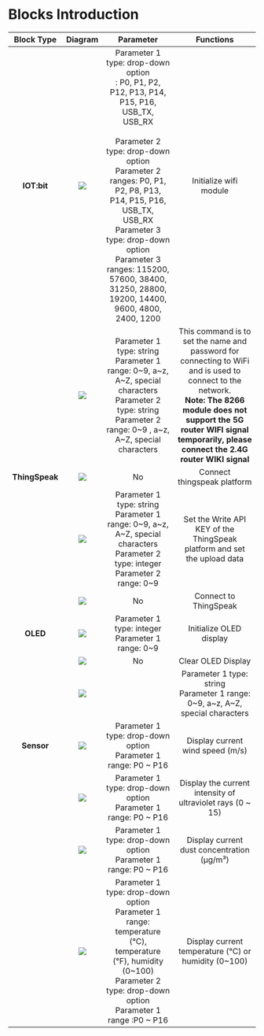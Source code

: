 ﻿---
sidebar_position: 6
sidebar_label: Blocks Introduction
---

# Blocks Introduction

| Block Type | Diagram | Parameter | Functions |
| :-: | :-: | :-: | :-: |
| **IOT:bit** | ![](https://wiki-media-ef.oss-cn-hongkong.aliyuncs.com/i18n/en/docusaurus-plugin-content-docs/current/microbit/interesting-case/microbit-smart-climate-kit/about-the-microbit-smart-climate-kit/images/smart-climate-kit-introduction-to-the-functions-of-the-blocks-01.png) | Parameter 1 type: drop-down option<br />: P0, P1, P2, P12, P13, P14, P15, P16, USB_TX, USB_RX<br /><br />Parameter 2 type: drop-down option<br />Parameter 2 ranges: P0, P1, P2, P8, P13, P14, P15, P16, USB_TX, USB_RX<br />Parameter 3 type: drop-down option<br />Parameter 3 ranges: 115200, 57600, 38400, 31250, 28800, 19200, 14400, 9600, 4800, 2400, 1200 | Initialize wifi module |
|  | ![](https://wiki-media-ef.oss-cn-hongkong.aliyuncs.com/i18n/en/docusaurus-plugin-content-docs/current/microbit/interesting-case/microbit-smart-climate-kit/about-the-microbit-smart-climate-kit/images/smart-climate-kit-introduction-to-the-functions-of-the-blocks-02.png) | Parameter 1 type: string<br />Parameter 1 range: 0~9, a~z, A~Z, special characters<br />Parameter 2 type: string<br />Parameter 2 range: 0~9 , a~z, A~Z, special characters | This command is to set the name and password for connecting to WiFi and is used to connect to the network. <br />**Note: The 8266 module does not support the 5G router WIFI signal temporarily, please connect the 2.4G router WIKI signal** | Connect to wifi |
| **ThingSpeak** | ![](https://wiki-media-ef.oss-cn-hongkong.aliyuncs.com/i18n/en/docusaurus-plugin-content-docs/current/microbit/interesting-case/microbit-smart-climate-kit/about-the-microbit-smart-climate-kit/images/smart-climate-kit-introduction-to-the-functions-of-the-blocks-03.png) | No | Connect thingspeak platform |
|  | ![](https://wiki-media-ef.oss-cn-hongkong.aliyuncs.com/i18n/en/docusaurus-plugin-content-docs/current/microbit/interesting-case/microbit-smart-climate-kit/about-the-microbit-smart-climate-kit/images/smart-climate-kit-introduction-to-the-functions-of-the-blocks-04.png) | Parameter 1 type: string<br />Parameter 1 range: 0~9, a~z, A~Z, special characters<br />Parameter 2 type: integer<br />Parameter 2 range: 0~9 | Set the Write API KEY of the ThingSpeak platform and set the upload data |
|  | ![](https://wiki-media-ef.oss-cn-hongkong.aliyuncs.com/i18n/en/docusaurus-plugin-content-docs/current/microbit/interesting-case/microbit-smart-climate-kit/about-the-microbit-smart-climate-kit/images/smart-climate-kit-introduction-to-the-functions-of-the-blocks-05.png) | No | Connect to ThingSpeak |
| **OLED** | ![](https://wiki-media-ef.oss-cn-hongkong.aliyuncs.com/i18n/en/docusaurus-plugin-content-docs/current/microbit/interesting-case/microbit-smart-climate-kit/about-the-microbit-smart-climate-kit/images/smart-climate-kit-introduction-to-the-functions-of-the-blocks-06.png) | Parameter 1 type: integer<br />Parameter 1 range: 0~9 | Initialize OLED display |
| | ![](https://wiki-media-ef.oss-cn-hongkong.aliyuncs.com/i18n/en/docusaurus-plugin-content-docs/current/microbit/interesting-case/microbit-smart-climate-kit/about-the-microbit-smart-climate-kit/images/smart-climate-kit-introduction-to-the-functions-of-the-blocks-07.png) | No | Clear OLED Display |
| | ![](https://wiki-media-ef.oss-cn-hongkong.aliyuncs.com/i18n/en/docusaurus-plugin-content-docs/current/microbit/interesting-case/microbit-smart-climate-kit/about-the-microbit-smart-climate-kit/images/smart-climate-kit-introduction-to-the-functions-of-the-blocks-08.png) ||Parameter 1 type: string<br />Parameter 1 range: 0~9, a~z, A~Z, special characters<br /> | OLED display shows string |
| **Sensor** | ![](https://wiki-media-ef.oss-cn-hongkong.aliyuncs.com/i18n/en/docusaurus-plugin-content-docs/current/microbit/interesting-case/microbit-smart-climate-kit/about-the-microbit-smart-climate-kit/images/smart-climate-kit-introduction-to-the-functions-of-the-blocks-09.png) | Parameter 1 type: drop-down option<br />Parameter 1 range: P0 ~ P16 | Display current wind speed (m/s) |
| | ![](https://wiki-media-ef.oss-cn-hongkong.aliyuncs.com/i18n/en/docusaurus-plugin-content-docs/current/microbit/interesting-case/microbit-smart-climate-kit/about-the-microbit-smart-climate-kit/images/smart-climate-kit-introduction-to-the-functions-of-the-blocks-10.png) | Parameter 1 type: drop-down option<br />Parameter 1 range: P0 ~ P16 | Display the current intensity of ultraviolet rays (0 ~ 15) |
| | ![](https://wiki-media-ef.oss-cn-hongkong.aliyuncs.com/i18n/en/docusaurus-plugin-content-docs/current/microbit/interesting-case/microbit-smart-climate-kit/about-the-microbit-smart-climate-kit/images/smart-climate-kit-introduction-to-the-functions-of-the-blocks-11.png) | Parameter 1 type: drop-down option<br />Parameter 1 range: P0 ~ P16 | Display current dust concentration (μg/m³) |
| | ![](https://wiki-media-ef.oss-cn-hongkong.aliyuncs.com/i18n/en/docusaurus-plugin-content-docs/current/microbit/interesting-case/microbit-smart-climate-kit/about-the-microbit-smart-climate-kit/images/smart-climate-kit-introduction-to-the-functions-of-the-blocks-12.png) | Parameter 1 type: drop-down option<br />Parameter 1 range: temperature (°C), temperature (°F), humidity (0~100)<br /> Parameter 2 type: drop-down option<br />Parameter 1 range :P0 ~ P16 | Display current temperature (℃) or humidity (0~100) |
